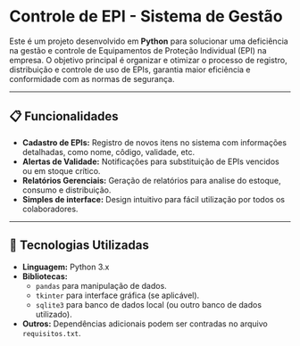 # Controle de EPI - Sistema de Gestão

Este é um projeto desenvolvido em **Python** para solucionar uma deficiência na gestão e controle de Equipamentos de Proteção Individual (EPI) na empresa. O objetivo principal é organizar e otimizar o processo de registro, distribuição e controle de uso de EPIs, garantia maior eficiência e conformidade com as normas de segurança.

---

## 📋 Funcionalidades

- **Cadastro de EPIs:** Registro de novos itens no sistema com informações detalhadas, como nome, côdigo, validade, etc.
- **Alertas de Validade:** Notificações para substituição de EPIs vencidos ou em stoque crítico.
- **Relatórios Gerenciais:** Geração de relatórios para analise do estoque, consumo e distribuição.
- **Simples de interface:** Design intuitivo para fácil utilização por todos os colaboradores.

---

## 🚀 Tecnologias Utilizadas

- **Linguagem:** Python 3.x
- **Bibliotecas:** 
  - `pandas` para manipulação de dados.
  - `tkinter` para interface gráfica (se aplicável).
  - `sqlite3` para banco de dados local (ou outro banco de dados utilizado).
- **Outros:** Dependências adicionais podem ser contradas no arquivo `requisitos.txt`.
